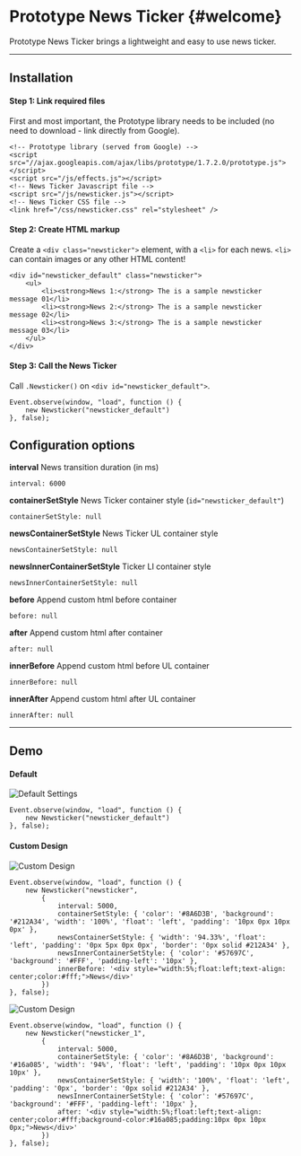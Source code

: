 Prototype News Ticker {#welcome}
=====================
Prototype News Ticker brings a lightweight and easy to use news ticker.

----------
Installation
---------
#### Step 1: Link required files
First and most important, the Prototype library needs to be included (no need to download - link directly from Google).
```
<!-- Prototype library (served from Google) -->
<script src="//ajax.googleapis.com/ajax/libs/prototype/1.7.2.0/prototype.js"></script>
<script src="/js/effects.js"></script>
<!-- News Ticker Javascript file -->
<script src="/js/newsticker.js"></script>
<!-- News Ticker CSS file -->
<link href="/css/newsticker.css" rel="stylesheet" />
```

#### Step 2: Create HTML markup
Create a `<div class="newsticker">` element, with a `<li>` for each news. `<li>` can contain images or any other HTML content!
```
<div id="newsticker_default" class="newsticker">
    <ul>
        <li><strong>News 1:</strong> The is a sample newsticker message 01</li>
        <li><strong>News 2:</strong> The is a sample newsticker message 02</li>
        <li><strong>News 3:</strong> The is a sample newsticker message 03</li>
    </ul>
</div>
```

#### Step 3: Call the News Ticker

Call `.Newsticker()` on `<div id="newsticker_default">`.
```
Event.observe(window, "load", function () {
    new Newsticker("newsticker_default")
}, false);
```
Configuration options
------
**interval** News transition duration (in ms)
```
interval: 6000
```
**containerSetStyle** News Ticker container style (`id="newsticker_default"`)
```
containerSetStyle: null
```
**newsContainerSetStyle** News Ticker UL container style
```
newsContainerSetStyle: null
```
**newsInnerContainerSetStyle** Ticker LI container style
```
newsInnerContainerSetStyle: null
```
**before** Append custom html before container
```
before: null
```
**after** Append custom html after container
```
after: null
```
**innerBefore** Append custom html before UL container
```
innerBefore: null
```
**innerAfter** Append custom html after UL container
```
innerAfter: null
```
----------
Demo
---------------
#### Default
![Default Settings][1]
```
Event.observe(window, "load", function () {
    new Newsticker("newsticker_default")
}, false);
```
#### Custom Design
![Custom Design][2]
```
Event.observe(window, "load", function () {
    new Newsticker("newsticker",
        {
            interval: 5000,
            containerSetStyle: { 'color': '#8A6D3B', 'background': '#212A34', 'width': '100%', 'float': 'left', 'padding': '10px 0px 10px 0px' },
            newsContainerSetStyle: { 'width': '94.33%', 'float': 'left', 'padding': '0px 5px 0px 0px', 'border': '0px solid #212A34' },
            newsInnerContainerSetStyle: { 'color': '#57697C', 'background': '#FFF', 'padding-left': '10px' },
            innerBefore: '<div style="width:5%;float:left;text-align: center;color:#fff;">News</div>'
        })
}, false);

```
![Custom Design][3]
```
Event.observe(window, "load", function () {
    new Newsticker("newsticker_1",
        {
            interval: 5000,
            containerSetStyle: { 'color': '#8A6D3B', 'background': '#16a085', 'width': '94%', 'float': 'left', 'padding': '10px 0px 10px 10px' },
            newsContainerSetStyle: { 'width': '100%', 'float': 'left', 'padding': '0px', 'border': '0px solid #212A34' },
            newsInnerContainerSetStyle: { 'color': '#57697C', 'background': '#FFF', 'padding-left': '10px' },
            after: '<div style="width:5%;float:left;text-align: center;color:#fff;background-color:#16a085;padding:10px 0px 10px 0px;">News</div>'
        })
}, false);

```


  [1]: https://lh3.googleusercontent.com/-j9Hvu-cAbTM/U1_GuHXHhxI/AAAAAAAAEDU/JuHgB2dOaA8/w1050-h45-no/default.png
  [2]: https://lh4.googleusercontent.com/-PnYfH9aYmjk/U1_GuEWbNuI/AAAAAAAAEDY/Vq9Ffr2KiuU/w1050-h46-no/design_1.png
  [3]: https://lh4.googleusercontent.com/-qdJu0wYPVu8/U1_GuHivBrI/AAAAAAAAEDg/oqLStww-zYc/w1050-h46-no/design_2.png